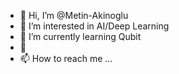- 👋 Hi, I’m @Metin-Akinoglu
- 👀 I’m interested in AI/Deep Learning
- 🌱 I’m currently learning Qubit
- 💞
- 📫 How to reach me ...

<!---
Metin-Akinoglu/Metin-Akinoglu is a ✨ special ✨ repository because its `README.md` (this file) appears on your GitHub profile.
You can click the Preview link to take a look at your changes.
--->
